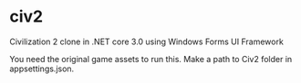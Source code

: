 # civ2

Civilization 2 clone in .NET core 3.0 using Windows Forms UI Framework

You need the original game assets to run this.
Make a path to Civ2 folder in appsettings.json.
